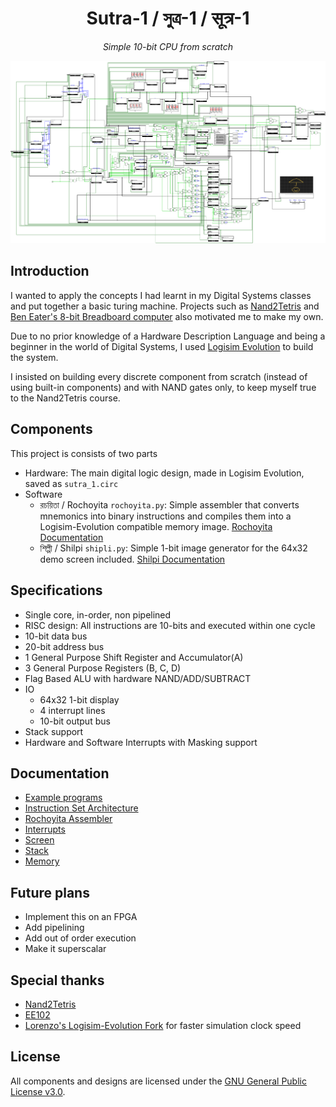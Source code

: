 <div align="center">

# Sutra-1 / সুত্র-1 / सूत्र-1

*Simple 10-bit CPU from scratch*

<img src="https://raw.githubusercontent.com/rnayabed/sutra-1/refs/heads/master/screenshots/main.png" alt="Sutra-1 Main Screenshot">

</div>

## Introduction

I wanted to apply the concepts I had learnt in my Digital Systems classes and put together a basic turing machine. Projects such as [Nand2Tetris](https://www.nand2tetris.org/) and [Ben Eater's 8-bit Breadboard computer](https://www.youtube.com/@BenEater) also motivated me to make my own. 

Due to no prior knowledge of a Hardware Description Language and being a beginner in the world of Digital Systems, I used [Logisim Evolution](https://github.com/logisim-evolution/logisim-evolution) to build the system. 

I insisted on building every discrete component from scratch (instead of using built-in components) and with NAND gates only, to keep myself true to the Nand2Tetris course.

## Components

This project is consists of two parts
- Hardware: The main digital logic design, made in Logisim Evolution, saved as `sutra_1.circ` 
- Software
    - রচয়িতা / Rochoyita `rochoyita.py`: Simple assembler that converts mnemonics into binary instructions and compiles them into a Logisim-Evolution compatible memory image. [Rochoyita Documentation](https://github.com/rnayabed/sutra-1/blob/master/docs/rochoyita.md)
    - শিল্পী / Shilpi `shipli.py`: Simple 1-bit image generator for the 64x32 demo screen included. [Shilpi Documentation](https://github.com/rnayabed/sutra-1/blob/master/docs/screen.md#Shilpi)

## Specifications

- Single core, in-order, non pipelined
- RISC design: All instructions are 10-bits and executed within one cycle
- 10-bit data bus
- 20-bit address bus
- 1 General Purpose Shift Register and Accumulator(A)
- 3 General Purpose Registers (B, C, D)
- Flag Based ALU with hardware NAND/ADD/SUBTRACT
- IO
    - 64x32 1-bit display
    - 4 interrupt lines
    - 10-bit output bus
- Stack support
- Hardware and Software Interrupts with Masking support

## Documentation

- [Example programs](https://github.com/rnayabed/sutra-1/blob/master/examples/README.md)
- [Instruction Set Architecture](https://github.com/rnayabed/sutra-1/blob/master/docs/ISA.md)
- [Rochoyita Assembler](https://github.com/rnayabed/sutra-1/blob/master/docs/rochoyita.md)
- [Interrupts](https://github.com/rnayabed/sutra-1/blob/master/docs/interrupts.md)
- [Screen](https://github.com/rnayabed/sutra-1/blob/master/docs/screen.md)
- [Stack](https://github.com/rnayabed/sutra-1/blob/master/docs/stack.md)
- [Memory](https://github.com/rnayabed/sutra-1/blob/master/docs/stack.md)

## Future plans

- Implement this on an FPGA
- Add pipelining
- Add out of order execution
- Make it superscalar

## Special thanks

- [Nand2Tetris](https://www.nand2tetris.org/)
- [EE102](https://study.iitm.ac.in/es/course_pages/EE1102.html)
- [Lorenzo's Logisim-Evolution Fork](https://github.com/lorenzonotaro/logisim-evolution/tree/main) for faster simulation clock speed

## License

All components and designs are licensed under the [GNU General Public License v3.0](https://github.com/rnayabed/sutra-1/blob/master/LICENSE).